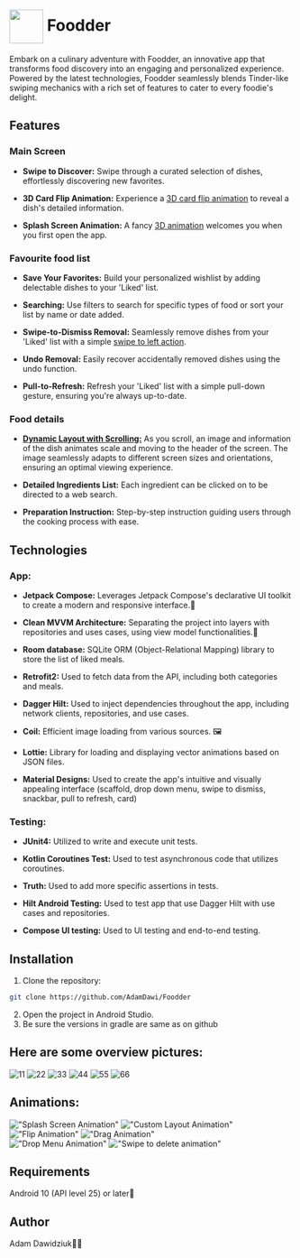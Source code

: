 # <img src="https://github.com/AdamDawi/Foodder/assets/49430055/c9a73ab3-d498-4544-9c8b-6734cb8f229d" width="60" height="60" align="center" /> Foodder

Embark on a culinary adventure with Foodder, an innovative app that transforms food discovery into an engaging and personalized experience. Powered by the latest technologies, Foodder seamlessly blends Tinder-like swiping mechanics with a rich set of features to cater to every foodie's delight.

## Features
### Main Screen 
- **Swipe to Discover:** Swipe through a curated selection of dishes, effortlessly discovering new favorites.
  
- **3D Card Flip Animation:** Experience a [3D card flip animation](#animations) to reveal a dish's detailed information.

- **Splash Screen Animation:** A fancy [3D animation](#animations) welcomes you when you first open the app.

### Favourite food list
- **Save Your Favorites:** Build your personalized wishlist by adding delectable dishes to your 'Liked' list.

- **Searching:** Use filters to search for specific types of food or sort your list by name or date added.

- **Swipe-to-Dismiss Removal:** Seamlessly remove dishes from your 'Liked' list with a simple [swipe to left action](#animations).

- **Undo Removal:** Easily recover accidentally removed dishes using the undo function.

- **Pull-to-Refresh:** Refresh your 'Liked' list with a simple pull-down gesture, ensuring you're always up-to-date.

### Food details
- **[Dynamic Layout with Scrolling:](#animations)** As you scroll, an image and information of the dish animates scale and moving to the header of the screen. The image seamlessly adapts to different screen sizes and orientations, ensuring an optimal viewing experience.

- **Detailed Ingredients List:** Each ingredient can be clicked on to be directed to a web search.

- **Preparation Instruction:** Step-by-step instruction guiding users through the cooking process with ease.

## Technologies
### App:
- **Jetpack Compose:** Leverages Jetpack Compose's declarative UI toolkit to create a modern and responsive interface.🎨

- **Clean MVVM Architecture:** Separating the project into layers with repositories and uses cases, using view model functionalities.🔧

- **Room database:** SQLite ORM (Object-Relational Mapping) library to store the list of liked meals.

- **Retrofit2:** Used to fetch data from the API, including both categories and meals.

- **Dagger Hilt:** Used to inject dependencies throughout the app, including network clients, repositories, and use cases.

- **Coil:** Efficient image loading from various sources. 🖼️

- **Lottie:** Library for loading and displaying vector animations based on JSON files.

- **Material Designs:** Used to create the app's intuitive and visually appealing interface (scaffold, drop down menu, swipe to dismiss, snackbar, pull to refresh, card)

### Testing:
- **JUnit4:** Utilized to write and execute unit tests.

- **Kotlin Coroutines Test:** Used to test asynchronous code that utilizes coroutines.

- **Truth:** Used to add more specific assertions in tests.

- **Hilt Android Testing:** Used to test app that use Dagger Hilt with use cases and repositories.

- **Compose UI testing:** Used to UI testing and end-to-end testing.

## Installation

1. Clone the repository:
```bash
git clone https://github.com/AdamDawi/Foodder
```
2. Open the project in Android Studio.
3. Be sure the versions in gradle are same as on github

## Here are some overview pictures:
![11](https://github.com/AdamDawi/Foodder/assets/49430055/85a7637e-20a4-4db7-8a4a-9d14be30d7a1)
![22](https://github.com/AdamDawi/Foodder/assets/49430055/11331685-e3ef-41cd-b68f-223fd874092f)
![33](https://github.com/AdamDawi/Foodder/assets/49430055/02ea9174-50be-44ee-b6bb-fadcf88972db)
![44](https://github.com/AdamDawi/Foodder/assets/49430055/f0d1cdb5-d094-42e4-862f-0e11f60acfcd)
![55](https://github.com/AdamDawi/Foodder/assets/49430055/91880533-6e0e-479d-8ae2-095621c47ede)
![66](https://github.com/AdamDawi/Foodder/assets/49430055/343cf3e6-6025-4479-b769-83523e2dfc7e)

## Animations:
!["Splash Screen Animation"](gifs/splash_screen.gif) !["Custom Layout Animation"](gifs/custom_layout.gif)
!["Flip Animation"](gifs/flip.gif) !["Drag Animation"](gifs/drag.gif)  
!["Drop Menu Animation"](gifs/drop_menu.gif) !["Swipe to delete animation"](gifs/swipe_to_delete.gif)

## Requirements
Android 10 (API level 25) or later📱

## Author

Adam Dawidziuk🧑‍💻
